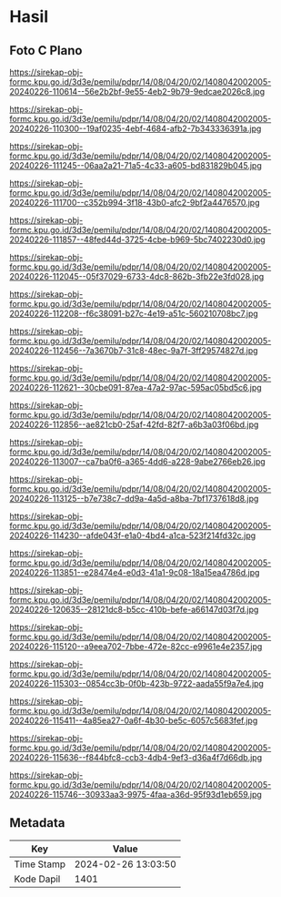 # Hasil

## Foto C Plano

https://sirekap-obj-formc.kpu.go.id/3d3e/pemilu/pdpr/14/08/04/20/02/1408042002005-20240226-110614--56e2b2bf-9e55-4eb2-9b79-9edcae2026c8.jpg

https://sirekap-obj-formc.kpu.go.id/3d3e/pemilu/pdpr/14/08/04/20/02/1408042002005-20240226-110300--19af0235-4ebf-4684-afb2-7b343336391a.jpg

https://sirekap-obj-formc.kpu.go.id/3d3e/pemilu/pdpr/14/08/04/20/02/1408042002005-20240226-111245--06aa2a21-71a5-4c33-a605-bd831829b045.jpg

https://sirekap-obj-formc.kpu.go.id/3d3e/pemilu/pdpr/14/08/04/20/02/1408042002005-20240226-111700--c352b994-3f18-43b0-afc2-9bf2a4476570.jpg

https://sirekap-obj-formc.kpu.go.id/3d3e/pemilu/pdpr/14/08/04/20/02/1408042002005-20240226-111857--48fed44d-3725-4cbe-b969-5bc7402230d0.jpg

https://sirekap-obj-formc.kpu.go.id/3d3e/pemilu/pdpr/14/08/04/20/02/1408042002005-20240226-112045--05f37029-6733-4dc8-862b-3fb22e3fd028.jpg

https://sirekap-obj-formc.kpu.go.id/3d3e/pemilu/pdpr/14/08/04/20/02/1408042002005-20240226-112208--f6c38091-b27c-4e19-a51c-560210708bc7.jpg

https://sirekap-obj-formc.kpu.go.id/3d3e/pemilu/pdpr/14/08/04/20/02/1408042002005-20240226-112456--7a3670b7-31c8-48ec-9a7f-3ff29574827d.jpg

https://sirekap-obj-formc.kpu.go.id/3d3e/pemilu/pdpr/14/08/04/20/02/1408042002005-20240226-112621--30cbe091-87ea-47a2-97ac-595ac05bd5c6.jpg

https://sirekap-obj-formc.kpu.go.id/3d3e/pemilu/pdpr/14/08/04/20/02/1408042002005-20240226-112856--ae821cb0-25af-42fd-82f7-a6b3a03f06bd.jpg

https://sirekap-obj-formc.kpu.go.id/3d3e/pemilu/pdpr/14/08/04/20/02/1408042002005-20240226-113007--ca7ba0f6-a365-4dd6-a228-9abe2766eb26.jpg

https://sirekap-obj-formc.kpu.go.id/3d3e/pemilu/pdpr/14/08/04/20/02/1408042002005-20240226-113125--b7e738c7-dd9a-4a5d-a8ba-7bf1737618d8.jpg

https://sirekap-obj-formc.kpu.go.id/3d3e/pemilu/pdpr/14/08/04/20/02/1408042002005-20240226-114230--afde043f-e1a0-4bd4-a1ca-523f214fd32c.jpg

https://sirekap-obj-formc.kpu.go.id/3d3e/pemilu/pdpr/14/08/04/20/02/1408042002005-20240226-113851--e28474e4-e0d3-41a1-9c08-18a15ea4786d.jpg

https://sirekap-obj-formc.kpu.go.id/3d3e/pemilu/pdpr/14/08/04/20/02/1408042002005-20240226-120635--28121dc8-b5cc-410b-befe-a66147d03f7d.jpg

https://sirekap-obj-formc.kpu.go.id/3d3e/pemilu/pdpr/14/08/04/20/02/1408042002005-20240226-115120--a9eea702-7bbe-472e-82cc-e9961e4e2357.jpg

https://sirekap-obj-formc.kpu.go.id/3d3e/pemilu/pdpr/14/08/04/20/02/1408042002005-20240226-115303--0854cc3b-0f0b-423b-9722-aada55f9a7e4.jpg

https://sirekap-obj-formc.kpu.go.id/3d3e/pemilu/pdpr/14/08/04/20/02/1408042002005-20240226-115411--4a85ea27-0a6f-4b30-be5c-6057c5683fef.jpg

https://sirekap-obj-formc.kpu.go.id/3d3e/pemilu/pdpr/14/08/04/20/02/1408042002005-20240226-115636--f844bfc8-ccb3-4db4-9ef3-d36a4f7d66db.jpg

https://sirekap-obj-formc.kpu.go.id/3d3e/pemilu/pdpr/14/08/04/20/02/1408042002005-20240226-115746--30933aa3-9975-4faa-a36d-95f93d1eb659.jpg


## Metadata

| Key        | Value               |
| ---------- | ------------------- |
| Time Stamp | 2024-02-26 13:03:50 |
| Kode Dapil | 1401                |



